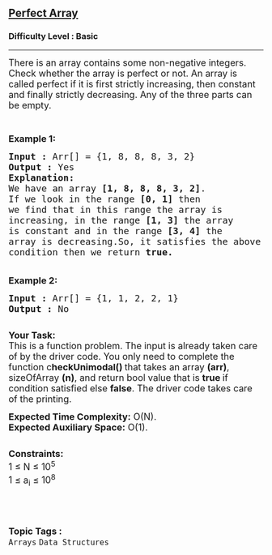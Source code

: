 <h2><a href="https://practice.geeksforgeeks.org/problems/perfect-array2344/1?page=2&difficulty[]=-1&category[]=Arrays&sortBy=difficulty">Perfect Array</a></h2><h3>Difficulty Level : Basic</h3><hr><div class="problems_problem_content__Xm_eO"><p><span style="font-size:18px">There is an array contains some non-negative integers. Check whether the array is perfect or not. An array is called perfect if it is first strictly increasing, then constant and finally strictly decreasing. Any of the three parts can be empty.</span></p>

<p>&nbsp;</p>

<p><span style="font-size:18px"><strong>Example 1:</strong></span></p>

<pre><span style="font-size:18px"><strong>Input :</strong> Arr[] = {1, 8, 8, 8, 3, 2}
<strong>Output :</strong> Yes
<strong>Explanation:
</strong>We have an array <strong>[1, 8, 8, 8, 3, 2]</strong>. 
If we look in the range <strong>[0, 1]</strong> then 
we find that in this range the array is 
increasing, in the range <strong>[1, 3]</strong> the array 
is constant and in the range <strong>[3, 4]</strong> the 
array is decreasing.So, it satisfies the above 
condition then we return <strong>true.</strong>

</span></pre>

<p><span style="font-size:18px"><strong>Example 2:</strong></span></p>

<pre><span style="font-size:18px"><strong>Input :</strong> Arr[] = {1, 1, 2, 2, 1}
<strong>Output :</strong> No
</span></pre>

<p><br>
<span style="font-size:18px"><strong>Your Task:</strong><br>
This is a function problem. The input is already taken care of by the driver code. You only need to complete the function c<strong>heckUnimodal() </strong>that takes an array <strong>(arr)</strong>, sizeOfArray <strong>(n)</strong>, and return bool value that is <strong>true </strong>if condition satisfied else <strong>false</strong>. The driver code takes care of the printing.</span></p>

<p><span style="font-size:18px"><strong>Expected Time Complexity:</strong>&nbsp;O(N).<br>
<strong>Expected Auxiliary Space:</strong>&nbsp;O(1).</span><br>
&nbsp;</p>

<p><span style="font-size:18px"><strong>Constraints:</strong><br>
1 ≤ N ≤ 10<sup>5</sup><br>
1 ≤ a<sub>i</sub> ≤ 10<sup>8</sup></span></p>

<p>&nbsp;</p>
</div><br><p><span style=font-size:18px><strong>Topic Tags : </strong><br><code>Arrays</code>&nbsp;<code>Data Structures</code>&nbsp;
